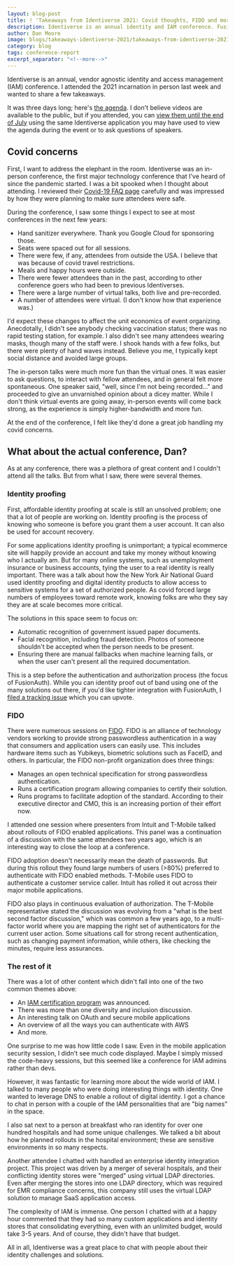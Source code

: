 ```yaml
---
layout: blog-post
title: ! 'Takeaways from Identiverse 2021: Covid thoughts, FIDO and more'
description: Identiverse is an annual identity and IAM conference. FusionAuth showed up and took notes so you don't have to.
author: Dan Moore
image: blogs/takeaways-identiverse-2021/takeaways-from-identiverse-2021-covid-thoughts-fido-and-more-header-image.png
category: blog
tags: conference-report
excerpt_separator: "<!--more-->"
---
```


Identiverse is an annual, vendor agnostic identity and access management (IAM) conference. I attended the 2021 incarnation in person last week and wanted to share a few takeaways. 

<!--more-->

It was three days long; here's [the agenda](https://identiverse.com/idv2021/). I don't believe videos are available to the public, but if you attended, you can [view them until the end of July](https://twitter.com/Identiverse/status/1408466566346199046) using the same Identiverse application you may have used to view the agenda during the event or to ask questions of speakers.

## Covid concerns

First, I want to address the elephant in the room. Identiverse was an in-person conference, the first major technology conference that I've heard of since the pandemic started. I was a bit spooked when I thought about attending. I reviewed their [Covid-19 FAQ page](https://identiverse.com/faq/) carefully and was impressed by how they were planning to make sure attendees were safe.

During the conference, I saw some things I expect to see at most conferences in the next few years:

* Hand sanitizer everywhere. Thank you Google Cloud for sponsoring those.
* Seats were spaced out for all sessions.
* There were few, if any, attendees from outside the USA. I believe that was because of covid travel restrictions.
* Meals and happy hours were outside. 
* There were fewer attendees than in the past, according to other conference goers who had been to previous Identiverses.
* There were a large number of virtual talks, both live and pre-recorded.
* A number of attendees were virtual. (I don't know how that experience was.)

I'd expect these changes to affect the unit economics of event organizing. Anecdotally, I didn't see anybody checking vaccination status; there was no rapid testing station, for example. I also didn't see many attendees wearing masks, though many of the staff were. I shook hands with a few folks, but there were plenty of hand waves instead. Believe you me, I typically kept social distance and avoided large groups.

The in-person talks were much more fun than the virtual ones. It was easier to ask questions, to interact with fellow attendees, and in general felt more spontaneous. One speaker said, "well, since I'm not being recorded..." and proceeded to give an unvarnished opinion about a dicey matter. While I don't think virtual events are going away, in-person events will come back strong, as the experience is simply higher-bandwidth and more fun.

At the end of the conference, I felt like they'd done a great job handling my covid concerns.

## What about the actual conference, Dan?

As at any conference, there was a plethora of great content and I couldn't attend all the talks. But from what I saw, there were several themes. 

### Identity proofing

First, affordable identity proofing at scale is still an unsolved problem; one that a lot of people are working on. Identity proofing is the process of knowing who someone is before you grant them a user account. It can also be used for account recovery. 

For some applications identity proofing is unimportant; a typical ecommerce site will happily provide an account and take my money without knowing who I actually am. But for many online systems, such as unemployment insurance or business accounts, tying the user to a real identity is really important. There was a talk about how the New York Air National Guard used identity proofing and digital identity products to allow access to sensitive systems for a set of authorized people. As covid forced large numbers of employees toward remote work, knowing folks are who they say they are at scale becomes more critical.

The solutions in this space seem to focus on:

* Automatic recognition of government issued paper documents.
* Facial recognition, including fraud detection. Photos of someone shouldn't be accepted when the person needs to be present.
* Ensuring there are manual fallbacks when machine learning fails, or when the user can't present all the required documentation.

This is a step before the authentication and authorization process (the focus of FusionAuth). While you can identity proof out of band using one of the many solutions out there, if you'd like tighter integration with FusionAuth, I [filed a tracking issue](https://github.com/FusionAuth/fusionauth-issues/issues/1280) which you can upvote.

### FIDO

There were numerous sessions on [FIDO](https://fidoalliance.org/). FIDO is an alliance of technology vendors working to provide strong passwordless authentication in a way that consumers and application users can easily use. This includes hardware items such as Yubikeys, biometric solutions such as FaceID, and others. In particular, the FIDO non-profit organization does three things:

- Manages an open technical specification for strong passwordless authentication.
- Runs a certification program allowing companies to certify their solution.
- Runs programs to facilitate adoption of the standard. According to their executive director and CMO, this is an increasing portion of their effort now.

I attended one session where presenters from Intuit and T-Mobile talked about rollouts of FIDO enabled applications. This panel was a continuation of a discussion with the same attendees two years ago, which is an interesting way to close the loop at a conference.

FIDO adoption doesn't necessarily mean the death of passwords. But during this rollout they found large numbers of users (>80%) preferred to authenticate with FIDO enabled methods. T-Mobile uses FIDO to authenticate a customer service caller. Intuit has rolled it out across their major mobile applications.

FIDO also plays in continuous evaluation of authorization. The T-Mobile representative stated the discussion was evolving from a "what is the best second factor discussion," which was common a few years ago, to a multi-factor world where you are mapping the right set of authenticators for the current user action. Some situations call for strong recent authentication, such as changing payment information, while others, like checking the minutes, require less assurances.

### The rest of it

There was a lot of other content which didn't fall into one of the two common themes above:

* An [IAM certification program](https://idpro.org/cidpro/) was announced.
* There was more than one diversity and inclusion discussion.
* An interesting talk on OAuth and secure mobile applications
* An overview of all the ways you can authenticate with AWS
* And more.

One surprise to me was how little code I saw. Even in the mobile application security session, I didn't see much code displayed. Maybe I simply missed the code-heavy sessions, but this seemed like a conference for IAM admins rather than devs.

However, it was fantastic for learning more about the wide world of IAM. I talked to many people who were doing interesting things with identity. One wanted to leverage DNS to enable a rollout of digital identity. I got a chance to chat in person with a couple of the IAM personalities that are "big names" in the space.

I also sat next to a person at breakfast who ran identity for over one hundred hospitals and had some unique challenges. We talked a bit about how he planned rollouts in the hospital environment; these are sensitive environments in so many respects.

Another attendee I chatted with handled an enterprise identity integration project. This project was driven by a merger of several hospitals, and their conflicting identity stores were "merged" using virtual LDAP directories. Even after merging the stores into one LDAP directory, which was required for EMR compliance concerns, this company still uses the virtual LDAP solution to manage SaaS application access.

The complexity of IAM is immense. One person I chatted with at a happy hour commented that they had so many custom applications and identity stores that consolidating everything, even with an unlimited budget, would take 3-5 years. And of course, they didn't have that budget.

All in all, Identiverse was a great place to chat with people about their identity challenges and solutions.
